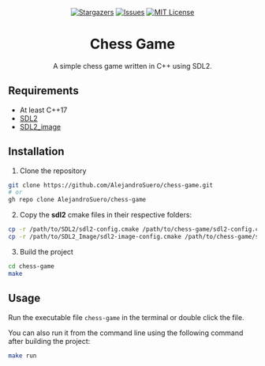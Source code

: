 <a name="readme-top"></a>

<div align="center">

[![Stargazers][stars-shield]][stars-url]
[![Issues][issues-shield]][issues-url]
[![MIT License][license-shield]][license-url]

# Chess Game

A simple chess game written in C++ using SDL2.

</div>

## Requirements

- At least C++17
- [SDL2](https://www.libsdl.org/)
- [SDL2_image](https://github.com/libsdl-org/SDL_image)

## Installation

1. Clone the repository

```bash
git clone https://github.com/AlejandroSuero/chess-game.git
# or
gh repo clone AlejandroSuero/chess-game
```

2. Copy the **sdl2** cmake files in their respective folders:

```bash
cp -r /path/to/SDL2/sdl2-config.cmake /path/to/chess-game/sdl2-config.cmake
cp -r /path/to/SDL2_Image/sdl2-image-config.cmake /path/to/chess-game/sdl2-image-config.cmake
```

3. Build the project

```bash
cd chess-game
make
```

## Usage

Run the executable file `chess-game` in the terminal or double click the file.

You can also run it from the command line using the following command after building the project:

```bash
make run
```

[stars-shield]: https://img.shields.io/github/stars/AlejandroSuero/chess-game.svg?style=for-the-badge
[stars-url]: https://github.com/AlejandroSuero/chess-game/stargazers
[issues-shield]: https://img.shields.io/github/issues/AlejandroSuero/chess-game.svg?style=for-the-badge
[issues-url]: https://github.com/AlejandroSuero/chess-game/issues
[license-shield]: https://img.shields.io/github/license/AlejandroSuero/chess-game.svg?style=for-the-badge
[license-url]: https://github.com/AlejandroSuero/chess-game/blob/main/LICENSE
